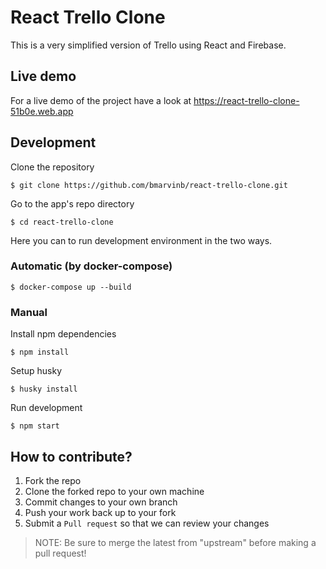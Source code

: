 # React Trello Clone

This is a very simplified version of Trello using React and Firebase.

## Live demo

For a live demo of the project have a look at https://react-trello-clone-51b0e.web.app

## Development

Clone the repository

```
$ git clone https://github.com/bmarvinb/react-trello-clone.git
```

Go to the app's repo directory

```
$ cd react-trello-clone
```

Here you can to run development environment in the two ways.

### Automatic (by docker-compose)

```
$ docker-compose up --build
```

### Manual

Install npm dependencies

```
$ npm install
```

Setup husky

```
$ husky install
```

Run development

```
$ npm start
```

## How to contribute?

1. Fork the repo
2. Clone the forked repo to your own machine
3. Commit changes to your own branch
4. Push your work back up to your fork
5. Submit a `Pull request` so that we can review your changes

> NOTE: Be sure to merge the latest from "upstream" before making a pull request!

